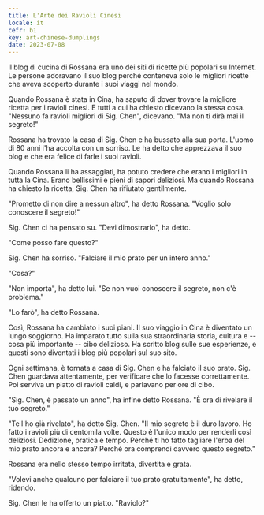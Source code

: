 ```yaml
---
title: L'Arte dei Ravioli Cinesi
locale: it
cefr: b1
key: art-chinese-dumplings
date: 2023-07-08
---
```


Il blog di cucina di Rossana era uno dei siti di ricette più popolari su Internet. Le persone adoravano il suo blog perché conteneva solo le migliori ricette che aveva scoperto durante i suoi viaggi nel mondo.

Quando Rossana è stata in Cina, ha saputo di dover trovare la migliore ricetta per i ravioli cinesi. E tutti a cui ha chiesto dicevano la stessa cosa. "Nessuno fa ravioli migliori di Sig. Chen", dicevano. "Ma non ti dirà mai il segreto!"

Rossana ha trovato la casa di Sig. Chen e ha bussato alla sua porta. L'uomo di 80 anni l'ha accolta con un sorriso. Le ha detto che apprezzava il suo blog e che era felice di farle i suoi ravioli.

Quando Rossana li ha assaggiati, ha potuto credere che erano i migliori in tutta la Cina. Erano bellissimi e pieni di sapori deliziosi. Ma quando Rossana ha chiesto la ricetta, Sig. Chen ha rifiutato gentilmente.

"Prometto di non dire a nessun altro", ha detto Rossana. "Voglio solo conoscere il segreto!"

Sig. Chen ci ha pensato su. "Devi dimostrarlo", ha detto.

"Come posso fare questo?"

Sig. Chen ha sorriso. "Falciare il mio prato per un intero anno."

"Cosa?"

"Non importa", ha detto lui. "Se non vuoi conoscere il segreto, non c'è problema."

"Lo farò", ha detto Rossana.

Così, Rossana ha cambiato i suoi piani. Il suo viaggio in Cina è diventato un lungo soggiorno. Ha imparato tutto sulla sua straordinaria storia, cultura e -- cosa più importante -- cibo delizioso. Ha scritto blog sulle sue esperienze, e questi sono diventati i blog più popolari sul suo sito.

Ogni settimana, è tornata a casa di Sig. Chen e ha falciato il suo prato. Sig. Chen guardava attentamente, per verificare che lo facesse correttamente. Poi serviva un piatto di ravioli caldi, e parlavano per ore di cibo.

"Sig. Chen, è passato un anno", ha infine detto Rossana. "È ora di rivelare il tuo segreto."

"Te l'ho già rivelato", ha detto Sig. Chen. "Il mio segreto è il duro lavoro. Ho fatto i ravioli più di centomila volte. Questo è l'unico modo per renderli così deliziosi. Dedizione, pratica e tempo. Perché ti ho fatto tagliare l'erba del mio prato ancora e ancora? Perché ora comprendi davvero questo segreto."

Rossana era nello stesso tempo irritata, divertita e grata.

"Volevi anche qualcuno per falciare il tuo prato gratuitamente", ha detto, ridendo.

Sig. Chen le ha offerto un piatto. "Raviolo?"